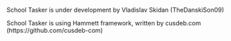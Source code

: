 <p>School Tasker is under development by Vladislav Skidan (TheDanskiSon09)</p>
<p>School Tasker is using Hammett framework, written by cusdeb.com (https://github.com/cusdeb-com)</p>
